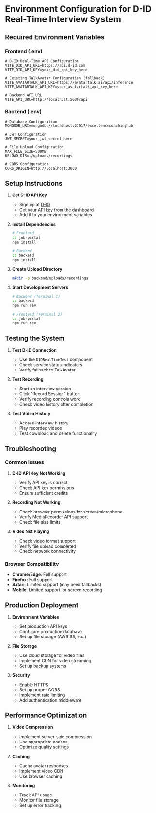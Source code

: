 # Environment Configuration for D-ID Real-Time Interview System

## Required Environment Variables

### Frontend (.env)
```env
# D-ID Real-Time API Configuration
VITE_DID_API_URL=https://api.d-id.com
VITE_DID_API_KEY=your_did_api_key_here

# Existing TalkAvatar Configuration (fallback)
VITE_AVATARTALK_API_URL=https://avatartalk.ai/api/inference
VITE_AVATARTALK_API_KEY=your_avatartalk_api_key_here

# Backend API URL
VITE_API_URL=http://localhost:5000/api
```

### Backend (.env)
```env
# Database Configuration
MONGODB_URI=mongodb://localhost:27017/excellencecoachinghub

# JWT Configuration
JWT_SECRET=your_jwt_secret_here

# File Upload Configuration
MAX_FILE_SIZE=500MB
UPLOAD_DIR=./uploads/recordings

# CORS Configuration
CORS_ORIGIN=http://localhost:3000
```

## Setup Instructions

1. **Get D-ID API Key**
   - Sign up at [D-ID](https://www.d-id.com/)
   - Get your API key from the dashboard
   - Add it to your environment variables

2. **Install Dependencies**
   ```bash
   # Frontend
   cd job-portal
   npm install

   # Backend
   cd backend
   npm install
   ```

3. **Create Upload Directory**
   ```bash
   mkdir -p backend/uploads/recordings
   ```

4. **Start Development Servers**
   ```bash
   # Backend (Terminal 1)
   cd backend
   npm run dev

   # Frontend (Terminal 2)
   cd job-portal
   npm run dev
   ```

## Testing the System

1. **Test D-ID Connection**
   - Use the `DIDRealTimeTest` component
   - Check service status indicators
   - Verify fallback to TalkAvatar

2. **Test Recording**
   - Start an interview session
   - Click "Record Session" button
   - Verify recording controls work
   - Check video history after completion

3. **Test Video History**
   - Access interview history
   - Play recorded videos
   - Test download and delete functionality

## Troubleshooting

### Common Issues

1. **D-ID API Key Not Working**
   - Verify API key is correct
   - Check API key permissions
   - Ensure sufficient credits

2. **Recording Not Working**
   - Check browser permissions for screen/microphone
   - Verify MediaRecorder API support
   - Check file size limits

3. **Video Not Playing**
   - Check video format support
   - Verify file upload completed
   - Check network connectivity

### Browser Compatibility

- **Chrome/Edge**: Full support
- **Firefox**: Full support
- **Safari**: Limited support (may need fallbacks)
- **Mobile**: Limited support for screen recording

## Production Deployment

1. **Environment Variables**
   - Set production API keys
   - Configure production database
   - Set up file storage (AWS S3, etc.)

2. **File Storage**
   - Use cloud storage for video files
   - Implement CDN for video streaming
   - Set up backup systems

3. **Security**
   - Enable HTTPS
   - Set up proper CORS
   - Implement rate limiting
   - Add authentication middleware

## Performance Optimization

1. **Video Compression**
   - Implement server-side compression
   - Use appropriate codecs
   - Optimize quality settings

2. **Caching**
   - Cache avatar responses
   - Implement video CDN
   - Use browser caching

3. **Monitoring**
   - Track API usage
   - Monitor file storage
   - Set up error tracking
